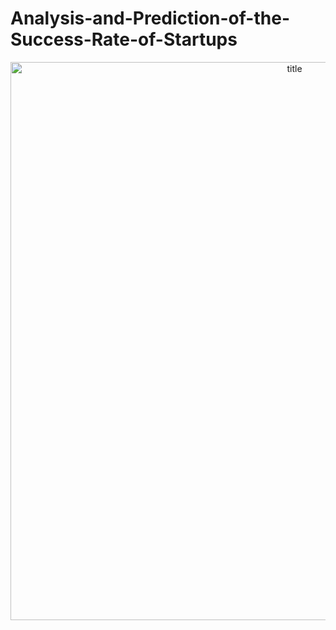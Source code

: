 # Analysis-and-Prediction-of-the-Success-Rate-of-Startups
<p align="center">
<img width="893" alt="title" src="https://github.com/MarsSeo/Analysis-and-Prediction-of-the-Success-Rate-of-Startups/assets/103374757/8705751e-7af9-4911-8526-6ad743d6027e">
</p>
